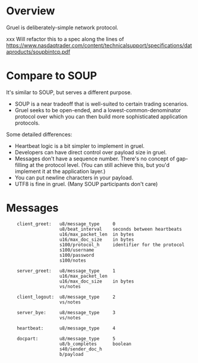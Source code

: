 # Overview

Gruel is deliberately-simple network protocol.

xxx Will refactor this to a spec along the lines of
https://www.nasdaqtrader.com/content/technicalsupport/specifications/dataproducts/soupbintcp.pdf


# Compare to SOUP

It's similar to SOUP, but serves a different purpose.
- SOUP is a near tradeoff that is well-suited to certain trading scenarios.
- Gruel seeks to be open-ended, and a lowest-common-denominator protocol over
  which you can then build more sophisticated application protocols.

Some detailed differences:
- Heartbeat logic is a bit simpler to implement in gruel.
- Developers can have direct control over payload size in gruel.
- Messages don't have a sequence number. There's no concept of gap-filling at
  the protocol level. (You can still achieve this, but you'd implement it at
  the application layer.)
- You can put newline characters in your payload.
- UTF8 is fine in gruel. (Many SOUP participants don't care)


# Messages

```
    client_greet:   u8/message_type     0
                    u8/beat_interval    seconds between heartbeats
                    u16/max_packet_len  in bytes
                    u16/max_doc_size    in bytes
                    s100/protocol_h     identifier for the protocol
                    s100/username
                    s100/password
                    s100/notes

    server_greet:   u8/message_type     1
                    u16/max_packet_len
                    u16/max_doc_size    in bytes
                    vs/notes

    client_logout:  u8/message_type     2
                    vs/notes

    server_bye:     u8/message_type     3
                    vs/notes

    heartbeat:      u8/message_type     4

    docpart:        u8/message_type     5
                    u8/b_completes      boolean
                    s40/sender_doc_h
                    b/payload
```


